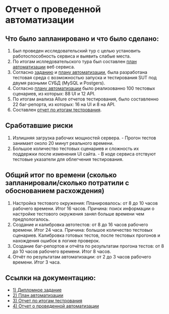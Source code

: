 # Отчет о проведенной автоматизации

## Что было запланировано и что было сделано:
1) Был проведен исследовательский тур с целью установить работоспособность сервиса и выявить слабые места. 
2) По итогам ислледовательского тура был составлен [план автоматизации](https://github.com/Dmitriy7438/Diplom/blob/master/Plan.md) веб сервиса.
3) Согласно [заданию](https://github.com/netology-code/qa-diploma/blob/master/README.md) и [плану автоматизации](https://github.com/Dmitriy7438/Diplom/blob/master/Plan.md), была разработана тестовая среда с возможностью запуска и тестирования SUT под двумя разными СУБД (MySQL и Postgers).
4) Согласно [плану автоматизации](https://github.com/Dmitriy7438/Diplom/blob/master/Plan.md) было реализованно 100 тестовых сценариев, из которых: 88 UI и 12 API. 
5) По итогам анализа Allure отчетов тестирования, было составленно 22 баг-репорта, из которых: 16 на UI и 8 на API.
6) Составлен [отчет по итогам тестрования](https://github.com/Dmitriy7438/Diplom/blob/master/TestReport.md).

## Сработавшие риски

1) Излишняя загрузка рабочих мощностей сервера. - Прогон тестов занимает около 20 минут реального времени. 
2) Большое количество тестовых сценариев и сложность их поддержки после изменения UI сайта. - В коде сервиса отствуют тестовые указатели для облегчения тестирования.

## Общий итог по времени (сколько запланировали/сколько потратили с обоснованием расхождения)

1) Настройка тестового окружения: Планировалось: от 8 до 10 часов рабочего времени. Итог 16 часов. Причина: поиск информации о настройке тестового окружения занял больше времени чем предпологалось.
2) Создание и калибровка автотестов: от 8 до 16 часов рабочего времени. Итог 24 часа. Причина: большое количество тестовых сценариев. Калибровка готовых тестов, после тестовых прогонов и нахождения ошибок в логике проверок.
3) Создание баг-репортов и отчёта по результатам прогона тестов: от 8 до 10 часов рабочего времени. Итог 8 часов.
4) Отчёт по результатам автоматизации: от 2 до 3 часов рабочего времени. Итог 3 часа. 

## Ссылки на документацию:
- [1) Дипломное задание](https://github.com/netology-code/qa-diploma/blob/master/README.md)
- [2) План автоматизации](https://github.com/Dmitriy7438/Diplom/blob/master/Plan.md)
- [3) Отчет по итогам тестрования](https://github.com/Dmitriy7438/Diplom/blob/master/TestReport.md)
- [4) Отчет о проведенной автоматизации](https://github.com/Dmitriy7438/Diplom/blob/master/Summary.md)
